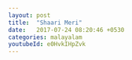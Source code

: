 ```yaml
---
layout: post
title:  "Shaari Meri"
date:   2017-07-24 08:20:46 +0530
categories: malayalam
youtubeId: e0HvkIHpZvk
---
```





  




